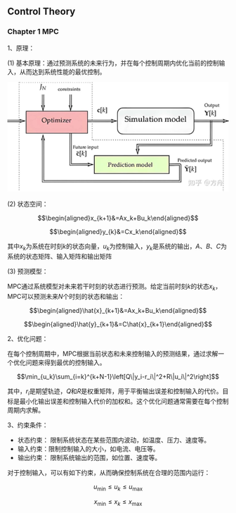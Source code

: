 ## Control Theory

### Chapter 1 MPC

1、原理：

(1) 基本原理：通过预测系统的未来行为，并在每个控制周期内优化当前的控制输入，从而达到系统性能的最优控制。

![alt text](image.png)

(2) 状态空间：


$$\begin{aligned}x_{k+1}&=Ax_k+Bu_k\end{aligned}$$

$$\begin{aligned}y_{k}&=Cx_k\end{aligned}$$


其中$x_{k}$为系统在时刻$k$的状态向量，$u_{k}$为控制输入，$y_{k}$是系统的输出，$A、B、C$为系统的状态矩阵、输入矩阵和输出矩阵 

(3) 预测模型：

MPC通过系统模型对未来若干时刻的状态进行预测。给定当前时刻$k$的状态$x_{k}$，MPC可以预测未来$N$个时刻的状态和输出：


$$\begin{aligned}\hat{x}_{k+1}&=Ax_k+Bu_k\end{aligned}$$

$$\begin{aligned}\hat{y}_{k+1}&=C\hat{x}_{k+1}\end{aligned}$$


 
2、优化问题：

在每个控制周期中，MPC根据当前状态和未来控制输入的预测结果，通过求解一个优化问题来得到最优的控制输入。

$$\min_{u_k}\sum_{i=k}^{k+N-1}\left[Q\|y_i-r_i\|^2+R\|u_i\|^2\right]$$

其中，$r_i$是期望轨迹，$Q$和$R$是权重矩阵，用于平衡输出误差和控制输入的代价。目标是最小化输出误差和控制输入代价的加权和。这个优化问题通常需要在每个控制周期内求解。

3、约束条件：

* 状态约束： 限制系统状态在某些范围内波动，如温度、压力、速度等。
* 输入约束：限制控制输入的大小，如电流、电压等。
* 输出约束： 限制系统输出的范围，如位置、速度等。

对于控制输入，可以有如下约束，从而确保控制系统在合理的范围内运行：

$$u_{\min}\leq u_{k}\leq u_{\max}$$


$$x_{\min}\leq x_{k}\leq x_{\max}$$
